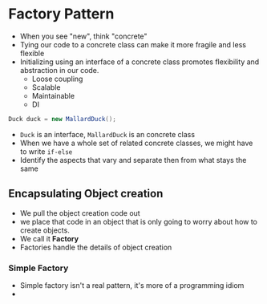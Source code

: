 # Factory Pattern
- When you see "new", think "concrete"
- Tying our code to a concrete class can make it more fragile and less flexible
- Initializing using an interface of a concrete class promotes flexibility and abstraction in our code.
    - Loose coupling
    - Scalable
    - Maintainable
    - DI
```java
Duck duck = new MallardDuck();
```
- `Duck` is an interface, `MallardDuck` is an concrete class
- When we have a whole set of related concrete classes, we might have to write `if-else`
- Identify the aspects that vary and separate then from what stays the same
## Encapsulating Object creation
- We pull the object creation code out
- we place that code in an object that is only going to worry about how to create objects.
- We call it **Factory**
- Factories handle the details of object creation
### Simple Factory
- Simple factory isn't a real pattern, it's more of a programming idiom
- 
